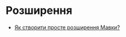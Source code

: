# Розширення

- [Як створити просте розширення Мавки?](https://xn--80aqreid0b.xn--80aaf6ah.xn--j1amh/2024-12-01-%D1%81%D1%82%D0%B2%D0%BE%D1%80%D1%8E%D1%94%D0%BC%D0%BE-%D1%80%D0%BE%D0%B7%D1%88%D0%B8%D1%80%D0%B5%D0%BD%D0%BD%D1%8F-%D0%BC%D0%B0%D0%B2%D0%BA%D0%B8.html)